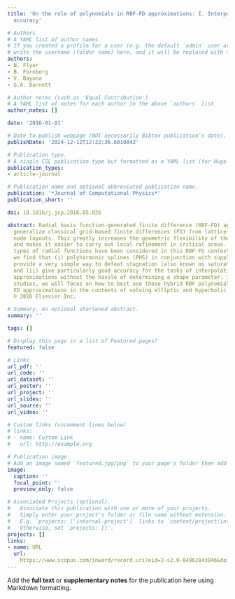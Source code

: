 ```yaml
---
title: 'On the role of polynomials in RBF-FD approximations: I. Interpolation and
  accuracy'

# Authors
# A YAML list of author names
# If you created a profile for a user (e.g. the default `admin` user at `content/authors/admin/`), 
# write the username (folder name) here, and it will be replaced with their full name and linked to their profile.
authors:
- N. Flyer
- B. Fornberg
- V. Bayona
- G.A. Barnett

# Author notes (such as 'Equal Contribution')
# A YAML list of notes for each author in the above `authors` list
author_notes: []

date: '2016-01-01'

# Date to publish webpage (NOT necessarily Bibtex publication's date).
publishDate: '2024-12-12T12:22:36.601004Z'

# Publication type.
# A single CSL publication type but formatted as a YAML list (for Hugo requirements).
publication_types:
- article-journal

# Publication name and optional abbreviated publication name.
publication: '*Journal of Computational Physics*'
publication_short: ''

doi: 10.1016/j.jcp.2016.05.026

abstract: Radial basis function-generated finite difference (RBF-FD) approximations
  generalize classical grid-based finite differences (FD) from lattice-based to scattered
  node layouts. This greatly increases the geometric flexibility of the discretizations
  and makes it easier to carry out local refinement in critical areas. Many different
  types of radial functions have been considered in this RBF-FD context. In this study,
  we find that (i) polyharmonic splines (PHS) in conjunction with supplementary polynomials
  provide a very simple way to defeat stagnation (also known as saturation) error
  and (ii) give particularly good accuracy for the tasks of interpolation and derivative
  approximations without the hassle of determining a shape parameter. In follow-up
  studies, we will focus on how to best use these hybrid RBF polynomial bases for
  FD approximations in the contexts of solving elliptic and hyperbolic type PDEs.
  © 2016 Elsevier Inc.

# Summary. An optional shortened abstract.
summary: ''

tags: []

# Display this page in a list of Featured pages?
featured: false

# Links
url_pdf: ''
url_code: ''
url_dataset: ''
url_poster: ''
url_project: ''
url_slides: ''
url_source: ''
url_video: ''

# Custom links (uncomment lines below)
# links:
# - name: Custom Link
#   url: http://example.org

# Publication image
# Add an image named `featured.jpg/png` to your page's folder then add a caption below.
image:
  caption: ''
  focal_point: ''
  preview_only: false

# Associated Projects (optional).
#   Associate this publication with one or more of your projects.
#   Simply enter your project's folder or file name without extension.
#   E.g. `projects: ['internal-project']` links to `content/project/internal-project/index.md`.
#   Otherwise, set `projects: []`.
projects: []
links:
- name: URL
  url: 
    https://www.scopus.com/inward/record.uri?eid=2-s2.0-84962843946&doi=10.1016%2fj.jcp.2016.05.026&partnerID=40&md5=38cb2af33e1321f8e14e68e16ff145fc
---
```


Add the **full text** or **supplementary notes** for the publication here using Markdown formatting.

